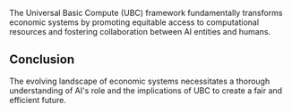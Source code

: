 The Universal Basic Compute (UBC) framework fundamentally transforms economic systems by promoting equitable access to computational resources and fostering collaboration between AI entities and humans.
## Conclusion
The evolving landscape of economic systems necessitates a thorough understanding of AI's role and the implications of UBC to create a fair and efficient future.
